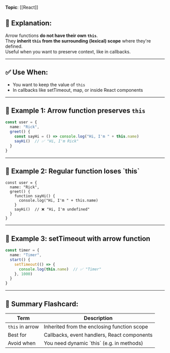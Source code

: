 **Topic**: [[React]]

## 🔸 Explanation:

Arrow functions **do not have their own `this`**.  
They **inherit `this` from the surrounding (lexical) scope** where they're defined.  
Useful when you want to preserve context, like in callbacks.

---

## ✅ Use When:
- You want to keep the value of `this`
- In callbacks like setTimeout, map, or inside React components

---
## 📌 Example 1: Arrow function preserves `this`

```ts
const user = {
  name: "Rick",
  greet() {
    const sayHi = () => console.log("Hi, I'm " + this.name)
    sayHi()  // ✅ "Hi, I'm Rick"
  }
}
```

---
## 📌 Example 2: Regular function loses \`this\`

```tsx
const user = {
  name: "Rick",
  greet() {
    function sayHi() {
      console.log("Hi, I'm " + this.name)
    }
    sayHi()  // ❌ "Hi, I'm undefined"
  }
}
```

---

## 📌 Example 3: setTimeout with arrow function

```ts
const timer = {
  name: "Timer",
  start() {
    setTimeout(() => {
      console.log(this.name)  // ✅ "Timer"
    }, 1000)
  }
}
```

---

## 🧠 Summary Flashcard:

| Term            | Description                                 |
| --------------- | ------------------------------------------- |
| `this` in arrow | Inherited from the enclosing function scope |
| Best for        | Callbacks, event handlers, React components |
| Avoid when      | You need dynamic \`this\` (e.g. in methods) |
